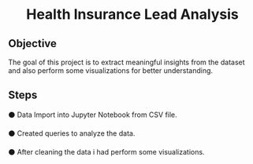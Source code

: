 
<h1 align="center">Health Insurance Lead Analysis</h1>

<h2 align="left">Objective</h3>
<p align="left">The goal of this project is to extract meaningful insights from the dataset and also perform some visualizations for better understanding.</p>

<h2 align="left">Steps</h3>
<p align="left">
⚫ Data Import into Jupyter Notebook from CSV file.<br>

⚫ Created queries to analyze the data.<br>

⚫ After cleaning the data i had perform some visualizations.<br>


